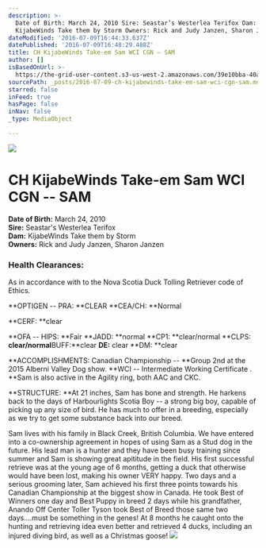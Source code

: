 ```yaml
---
description: >-
  Date of Birth: March 24, 2010 Sire: Seastar’s Westerlea Terifox Dam:
  KijabeWinds Take them by Storm Owners: Rick and Judy Janzen, Sharon Janzen
dateModified: '2016-07-09T16:44:33.637Z'
datePublished: '2016-07-09T16:48:29.488Z'
title: CH KijabeWinds Take-em Sam WCI CGN – SAM
author: []
isBasedOnUrl: >-
  https://the-grid-user-content.s3-us-west-2.amazonaws.com/39e10bba-40a7-463b-bdea-752460ebc2cd.jpg
sourcePath: _posts/2016-07-09-ch-kijabewinds-take-em-sam-wci-cgn-sam.md
starred: false
inFeed: true
hasPage: false
inNav: false
_type: MediaObject

---
```

![](https://the-grid-user-content.s3-us-west-2.amazonaws.com/e77b8fe8-5208-43b9-8900-59e0d817f4c1.jpg)

# **CH KijabeWinds Take-em Sam WCI CGN -- SAM**

**Date of Birth:** March 24, 2010  
**Sire:** Seastar's Westerlea Terifox  
**Dam:** KijabeWinds Take them by Storm  
**Owners:** Rick and Judy Janzen, Sharon Janzen

### **Health Clearances:**

As in accordance with to the Nova Scotia Duck Tolling Retriever code of Ethics.

**OPTIGEN -- PRA: **CLEAR **CEA/CH: **Normal

**CERF: **clear

**OFA -- HIPS: **Fair **JADD: **normal **CP1: **clear/normal **CLPS: **clear/normal**BUFF:**clear **DE:** clear **DM: **clear

**ACCOMPLISHMENTS: Canadian Championship -- **Group 2nd at the 2015 Alberni Valley Dog show. **WCI -- Intermediate Working Certificate . **Sam is also active in the Agility ring, both AAC and CKC.

**STRUCTURE: **At 21 inches, Sam has bone and strength. He harkens back to the days of Harbourlights Scotia Boy -- a strong big boy, capable of picking up any size of bird. He has much to offer in a breeding, especially as we try to get some substance back into our breed.

Sam lives with his family in Black Creek, British Columbia. We have entered into a co-ownership agreement in hopes of using Sam as a Stud dog in the future. His lead man is a hunter and they have been busy training since summer and Sam is showing great apititude in the field. His first successful retrieve was at the young age of 6 months, getting a duck that otherwise would have been lost, making his owner VERY happy. Two days and a serious grooming later, Sam achieved his first three points towards his Canadian Championship at the biggest show in Canada. He took Best of Winners one day and Best Puppy in breed 2 days while his grandfather, Anando Off Center Toller Tyson took Best of Breed those same two days....must be something in the genes! At 8 months he caught onto the hunting and retrieving idea even better and retrieved 4 ducks, including an injured diving bird, as well as a Christmas goose!
![](https://the-grid-user-content.s3-us-west-2.amazonaws.com/1a5fa21e-2d66-42e9-aaaf-cd80eedf6125.jpg)
